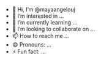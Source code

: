 - 👋 Hi, I’m @mayaangelouj
- 👀 I’m interested in ...
- 🌱 I’m currently learning ...
- 💞️ I’m looking to collaborate on ...
- 📫 How to reach me ...
- 😄 Pronouns: ...
- ⚡ Fun fact: ...

<!---
mayaangelouj/mayaangelouj is a ✨ special ✨ repository because its `README.md` (this file) appears on your GitHub profile.
You can click the Preview link to take a look at your changes.
--->

